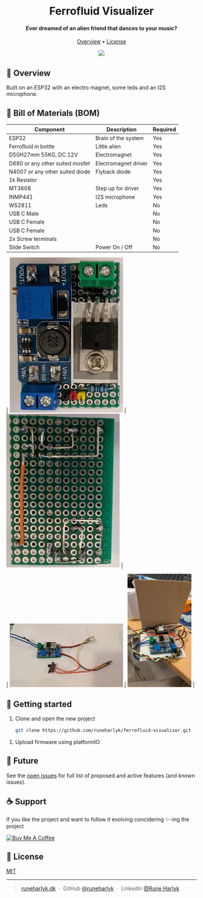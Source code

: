 <div align="center">
  <h1>
    Ferrofluid Visualizer
  </h1>

<h4>Ever dreamed of an alien friend that dances to your music?</h4>

<p>
  <a href="#overview">Overview</a> •
  <a href="#license">License</a>
</p>

<img src="images/ferrofluid.gif" width="300"/>

</div>

## 📜 Overview

Built on an ESP32 with an electro magnet, some leds and an I2S microphone.

## 📃 Bill of Materials (BOM)

| Component                       | Description          | Required |
| ------------------------------- | -------------------- | -------- |
| ESP32                           | Brain of the system  | Yes      |
| Ferrofluid in bottle            | Little alien         | Yes      |
| D50H27mm 55KG, DC 12V           | Electromagnet        | Yes      |
| D880 or any other suited mosfet | Electromagnet driver | Yes      |
| N4007 or any other suited diode | Flyback diode        | Yes      |
| 1k Resistor                     |                      | Yes      |
| MT3608                          | Step up for driver   | Yes      |
| INMP441                         | I2S microphone       | Yes      |
| WS2811                          | Leds                 | No       |
| USB C Male                      |                      | No       |
| USB C Female                    |                      | No       |
| USB C Female                    |                      | No       |
| 2x Screw terminals              |                      | No       |
| Slide Switch                    | Power On / Off       | No       |

| <img src="images/driver.jpg" width="300"/> | <img src="images/driver_back.jpg" width="300"/> |

| <img src="images/optional_components.jpg" width="300"/> | <img src="images/assemble.jpg" height="300"/> |

## 🔮 Getting started

1. Clone and open the new project

   ```sh
   git clone https://github.com/runeharlyk/ferrofluid-visualizer.git
   ```

<!-- 1. Configure device settings

   1. Update `factory_settings.ini` with relevant settings -->

1. Upload firmware using platformIO

## 🚀 Future

See the [open issues](https://github.com/runeharlyk/ferrofluid-visualizer/issues) for full list of proposed and active features (and known issues).

## ☕ Support

If you like the project and want to follow it evolving concidering ✨-ing the project

<a href="https://bmc.link/runeharlyk" target="_blank"><img src="https://www.buymeacoffee.com/assets/img/custom_images/purple_img.png" alt="Buy Me A Coffee" style="height: 41px !important;width: 174px !important;box-shadow: 0px 3px 2px 0px rgba(190, 190, 190, 0.5) !important;-webkit-box-shadow: 0px 3px 2px 0px rgba(190, 190, 190, 0.5) !important;" ></a>

<!-- ## You may also like... -->

## 📃 License

[MIT](LICENSE.md)

---

> [runeharlyk.dk](https://runeharlyk.dk) &nbsp;&middot;&nbsp;
> GitHub [@runeharlyk](https://github.com/runeharlyk) &nbsp;&middot;&nbsp;
> LinkedIn [@Rune Harlyk](https://www.linkedin.com/in/rune-harlyk/)
